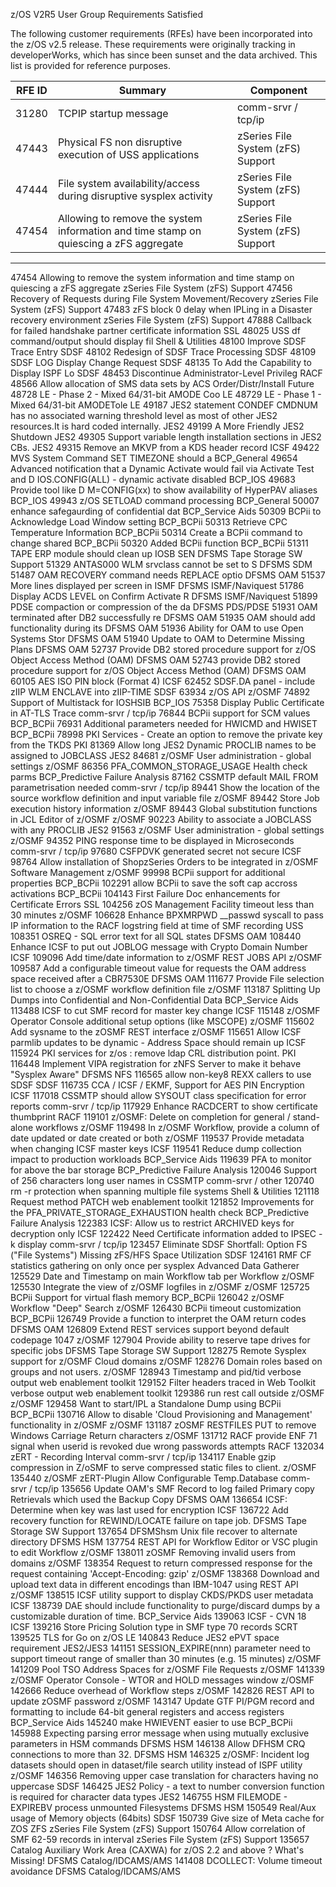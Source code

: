 z/OS V2R5 User Group Requirements Satisfied

The following customer requirements (RFEs) have been incorporated into the z/OS v2.5 release.  These requirements were originally tracking in developerWorks, which has since been sunset and the data archived.  This list is provided for reference purposes.

|RFE ID  | 	Summary  | 	Component  |
|--------|-----------|-------------|
|31280|TCPIP startup message|comm-srvr / tcp/ip| 	
|47443|Physical FS non disruptive execution of USS applications|zSeries File System (zFS) Support|
|47444|File system availability/access during disruptive sysplex activity |zSeries File System (zFS) Support|
|47454| 	Allowing to remove the system information and time stamp on quiescing a zFS aggregate |zSeries File System (zFS) Support|

---


47454 	Allowing to remove the system information and time stamp on quiescing a zFS aggregate 	zSeries File System (zFS) Support
47456 	Recovery of Requests during File System Movement/Recovery 	zSeries File System (zFS) Support
47483 	zFS block 0 delay when IPLing in a Disaster recovery environment 	zSeries File System (zFS) Support
47888 	Callback for failed handshake partner certificate information 	SSL
48025 	USS df command/output should display fil 	Shell & Utilities
48100 	Improve SDSF Trace Entry 	SDSF
48102 	Redesign of SDSF Trace Processing 	SDSF
48109 	SDSF LOG Display Change Request 	SDSF
48135 	To Add the Capability to Display ISPF Lo 	SDSF
48453 	Discontinue Administrator-Level Privileg 	RACF
48566 	Allow allocation of SMS data sets by ACS 	Order/Distr/Install Future
48728 	LE - Phase 2 - Mixed 64/31-bit AMODE Coo 	LE
48729 	LE - Phase 1 - Mixed 64/31-bit AMODETole 	LE
49187 	JES2 statement CONDEF CMDNUM has no associated warning threshold level as most of other JES2 resources.It is hard coded internally. 	JES2
49199 	A More Friendly JES2 Shutdown 	JES2
49305 	Support variable length installation sections in JES2 CBs. 	JES2
49315 	Remove an MKVP from a KDS header record 	ICSF
49422 	MVS System Command SET TIMEZONE should a 	BCP_General
49654 	Advanced notification that a Dynamic Activate would fail via Activate Test and D IOS.CONFIG(ALL) - dynamic activate disabled 	BCP_IOS
49683 	Provide tool like D M=CONFIG(xx) to show availability of HyperPAV aliases 	BCP_IOS
49943 	z/OS SETLOAD command processing 	BCP_General
50007 	enhance safegaurding of confidential dat 	BCP_Service Aids
50309 	BCPii to Acknowledge Load Window setting 	BCP_BCPii
50313 	Retrieve CPC Temperature Information 	BCP_BCPii
50314 	Create a BCPii command to change shared 	BCP_BCPii
50320 	Added BCPii function 	BCP_BCPii
51311 	TAPE ERP module should clean up IOSB SEN 	DFSMS Tape Storage SW Support
51329 	ANTAS000 WLM srvclass cannot be set to S 	DFSMS SDM
51487 	OAM RECOVERY command needs REPLACE optio 	DFSMS OAM
51537 	More lines displayed per screen in ISMF 	DFSMS ISMF/Naviquest
51786 	Display ACDS LEVEL on Confirm Activate R 	DFSMS ISMF/Naviquest
51899 	PDSE compaction or compression of the da 	DFSMS PDS/PDSE
51931 	OAM terminated after DB2 successfully re 	DFSMS OAM
51935 	OAM should add functionality during its 	DFSMS OAM
51936 	Ability for OAM to use Open Systems Stor 	DFSMS OAM
51940 	Update to OAM to Determine Missing Plans 	DFSMS OAM
52737 	Provide DB2 stored procedure support for z/OS Object Access Method (OAM) 	DFSMS OAM
52743 	provide DB2 stored procedure support for z/OS Object Access Method (OAM) 	DFSMS OAM
60105 	AES ISO PIN block (Format 4) 	ICSF
62452 	SDSF.DA panel - include zIIP WLM ENCLAVE into zIIP-TIME 	SDSF
63934 	z/OS API 	z/OSMF
74892 	Support of Multistack for IOSHSIB 	BCP_IOS
75358 	Display Public Certificate in AT-TLS Trace 	comm-srvr / tcp/ip
76844 	BCPii support for SCM values 	BCP_BCPii
76931 	Additional parameters needed for HWICMD and HWISET 	BCP_BCPii
78998 	PKI Services - Create an option to remove the private key from the TKDS 	PKI
81369 	Allow long JES2 Dynamic PROCLIB names to be assigned to JOBCLASS 	JES2
84681 	z/OSMF User administration - global settings 	z/OSMF
86356 	PFA_COMMON_STORAGE_USAGE Health check parms 	BCP_Predictive Failure Analysis
87162 	CSSMTP default MAIL FROM parametrisation needed 	comm-srvr / tcp/ip
89441 	Show the location of the source workflow definition and input variable file 	z/OSMF
89442 	Store Job execution history information 	z/OSMF
89443 	Global substitution functions in JCL Editor of z/OSMF 	z/OSMF
90223 	Ability to associate a JOBCLASS with any PROCLIB 	JES2
91563 	z/OSMF User administration - global settings 	z/OSMF
94352 	PING response time to be displayed in Microseconds 	comm-srvr / tcp/ip
97680 	CSFPDVK generated secret not secure 	ICSF
98764 	Allow installation of ShopzSeries Orders to be integrated in z/OSMF Software Management 	z/OSMF
99998 	BCPii support for additional properties 	BCP_BCPii
102291 	allow BCPii to save the soft cap accross activations 	BCP_BCPii
104143 	First Failure Doc enhancements for Certificate Errors 	SSL
104256 	zOS Management Facility timeout less than 30 minutes 	z/OSMF
106628 	Enhance BPXMRPWD __passwd syscall to pass IP information to the RACF logstring field at time of SMF recording 	USS
108351 	OSREQ - SQL error text for all SQL states 	DFSMS OAM
108440 	Enhance ICSF to put out JOBLOG message with Crypto Domain Number 	ICSF
109096 	Add time/date information to z/OSMF REST JOBS API 	z/OSMF
109587 	Add a configurable timeout value for requests the OAM address space received after a CBR7530E 	DFSMS OAM
111677 	Provide File selection list to choose a z/OSMF workflow definition file 	z/OSMF
113187 	Splitting Up Dumps into Confidential and Non-Confidential Data 	BCP_Service Aids
113488 	ICSF to cut SMF record for master key change 	ICSF
115148 	z/OSMF Operator Console additional setup options (like MSCOPE) 	z/OSMF
115602 	Add sysname to the zOSMF REST interface 	z/OSMF
115651 	Allow ICSF parmlib updates to be dynamic - Address Space should remain up 	ICSF
115924 	PKI services for z/os : remove ldap CRL distribution point. 	PKI
116448 	Implement VIPA registration for zNFS Server to make it behave "Sysplex Aware" 	DFSMS NFS
116565 	allow non-key8 REXX callers to use SDSF 	SDSF
116735 	CCA / ICSF / EKMF, Support for AES PIN Encryption 	ICSF
117018 	CSSMTP should allow SYSOUT class specification for error reports 	comm-srvr / tcp/ip
117929 	Enhance RACDCERT to show certificate thumbprint 	RACF
119101 	z/OSMF: Delete on completion for general / stand-alone workflows 	z/OSMF
119498 	In z/OSMF Workflow, provide a column of date updated or date created or both 	z/OSMF
119537 	Provide metadata when changing ICSF master keys 	ICSF
119541 	Reduce dump collection impact to production workloads 	BCP_Service Aids
119639 	PFA to monitor for above the bar storage 	BCP_Predictive Failure Analysis
120046 	Support of 256 characters long user names in CSSMTP 	comm-srvr / other
120740 	rm -r protection when spanning multiple file systems 	Shell & Utilities
121118 	Request method PATCH 	web enablement toolkit
121852 	Improvements for the PFA_PRIVATE_STORAGE_EXHAUSTION health check 	BCP_Predictive Failure Analysis
122383 	ICSF: Allow us to restrict ARCHIVED keys for decryption only 	ICSF
122422 	Need Certificate information added to IPSEC -k display 	comm-srvr / tcp/ip
123457 	Eliminate SDSF Shortfall: Option FS ("File Systems") Missing zFS/HFS Space Utilization 	SDSF
124161 	RMF CF statistics gathering on only once per sysplex 	Advanced Data Gatherer
125529 	Date and Timestamp on main Workflow tab per Workflow 	z/OSMF
125530 	Integrate the view of z/OSMF logfiles in z/OSMF 	z/OSMF
125725 	BCPii Support for virtual flash memory 	BCP_BCPii
126042 	z/OSMF Workflow "Deep" Search 	z/OSMF
126430 	BCPii timeout customization 	BCP_BCPii
126749 	Provide a function to interpret the OAM return codes 	DFSMS OAM
126809 	Extend REST services support beyond default codepage 1047 	z/OSMF
127904 	Provide ability to reserve tape drives for specific jobs 	DFSMS Tape Storage SW Support
128275 	Remote Sysplex support for z/OSMF Cloud domains 	z/OSMF
128276 	Domain roles based on groups and not users. 	z/OSMF
128943 	Timestamp and pid/tid verbose output 	web enablement toolkit
129152 	Filter headers traced in Web Toolkit verbose output 	web enablement toolkit
129386 	run rest call outside z/OSMF 	z/OSMF
129458 	Want to start/IPL a Standalone Dump using BCPii 	BCP_BCPii
130716 	Allow to disable 'Cloud Provisioning and Management' functionality in z/OSMF 	z/OSMF
131187 	zOSMF RESTFILES PUT to remove Windows Carriage Return characters 	z/OSMF
131712 	RACF provide ENF 71 signal when userid is revoked due wrong passwords attempts 	RACF
132034 	zERT - Recording Interval 	comm-srvr / tcp/ip
134117 	Enable gzip compression in Z/oSMF to serve compressed static files to client. 	z/OSMF
135440 	z/OSMF zERT-Plugin Allow Configurable Temp.Database 	comm-srvr / tcp/ip
135656 	Update OAM's SMF Record to log failed Primary copy Retrievals which used the Backup Copy 	DFSMS OAM
136654 	ICSF: Determine when key was last used for encryption 	ICSF
136722 	Add recovery function for REWIND/LOCATE failure on tape job. 	DFSMS Tape Storage SW Support
137654 	DFSMShsm Unix file recover to alternate directory 	DFSMS HSM
137754 	REST API for Workflow Editor or VSC plugin to edit Workflow 	z/OSMF
138011 	zOSMF Removing invalid users from domains 	z/OSMF
138354 	Request to return compressed response for the request containing 'Accept-Encoding: gzip' 	z/OSMF
138368 	Download and upload text data in different encodings than IBM-1047 using REST API 	z/OSMF
138515 	ICSF utility support to display CKDS/PKDS user metadata 	ICSF
138739 	DAE should include functionality to purge/discard dumps by a customizable duration of time. 	BCP_Service Aids
139063 	ICSF - CVN 18 	ICSF
139216 	Store Pricing Solution type in SMF type 70 records 	SCRT
139525 	TLS for Go on z/OS 	LE
140843 	Reduce JES2 ePVT space requirement 	JES2/JES3
141151 	SESSION_EXPIRE(nnn) parameter need to support timeout range of smaller than 30 minutes (e.g. 15 minutes) 	z/OSMF
141209 	Pool TSO Address Spaces for z/OSMF File Requests 	z/OSMF
141339 	z/OSMF Operator Console - WTOR and HOLD messages window 	z/OSMF
142666 	Reduce overhead of Workflow steps 	z/OSMF
142826 	REST API to update zOSMF password 	z/OSMF
143147 	Update GTF PI/PGM record and formatting to include 64-bit general registers and access registers 	BCP_Service Aids
145240 	make HWIEVENT easier to use 	BCP_BCPii
145988 	Expecting parsing error message when using mutually exclusive parameters in HSM commands 	DFSMS HSM
146138 	Allow DFHSM CRQ connections to more than 32. 	DFSMS HSM
146325 	z/OSMF: Incident log datasets should open in dataset/file search utility instead of ISPF utility 	z/OSMF
146356 	Removing upper case translation for characters having no uppercase 	SDSF
146425 	JES2 Policy - a text to number conversion function is required for character data types 	JES2
146755 	HSM FILEMODE - EXPIREBV process unmounted Filesystems 	DFSMS HSM
150549 	Real/Aux usage of Memory objects (64bits) 	SDSF
150739 	Give size of Meta cache for ZOS ZFS 	zSeries File System (zFS) Support
150764 	Allow correlation of SMF 62-59 records in interval 	zSeries File System (zFS) Support
135657 	Catalog Auxiliary Work Area (CAXWA) for z/OS 2.2 and above ? What's Missing! 	DFSMS Catalog/IDCAMS/AMS
141408 	DCOLLECT: Volume timeout avoidance 	DFSMS Catalog/IDCAMS/AMS 
